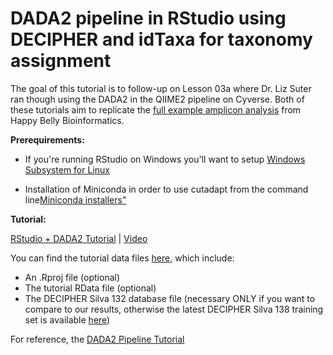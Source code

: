 # DADA2 pipeline in RStudio using DECIPHER and idTaxa for taxonomy assignment


The goal of this tutorial is to follow-up on Lesson 03a where Dr. Liz Suter ran though using the DADA2 in the QIIME2 pipeline on Cyverse. Both of these tutorials aim to replicate the [full example amplicon analysis](https://astrobiomike.github.io/amplicon/) from Happy Belly Bioinformatics.

**Prerequirements:**

- If you're running RStudio on Windows you'll want to setup [Windows Subsystem for Linux](https://docs.microsoft.com/en-us/windows/wsl/install-win10)

- Installation of Miniconda in order to use cutadapt from the command line[Miniconda installers"](https://docs.conda.io/en/latest/miniconda.html)

 
**Tutorial:**
  
[RStudio + DADA2 Tutorial]() | [Video]()

You can find the tutorial data files [here](), which include:
- An .Rproj file (optional)
- The tutorial RData file (optional)
- The DECIPHER Silva 132 database file (necessary ONLY if you want to compare to our results, otherwise the latest DECIPHER Silva 138 training set is available [here](http://www2.decipher.codes/Downloads.html))

For reference, the [DADA2 Pipeline Tutorial](https://benjjneb.github.io/dada2/tutorial.html)
